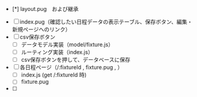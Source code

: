 - [*] layout.pug　および継承
- [ ] index.pug（確認したい日程データの表示テーブル、保存ボタン、編集・新規ページへのリンク）
- [ ] csv保存ボタン
  - [ ] データモデル実装（model/fixture.js）
  - [ ] ルーティング実装（index.js）
  - [ ] csv保存ボタンを押して、データベースに保存

- [ ] 各日程ページ（/:fixtureId , fixture.pug , ）
  - [ ] index.js (get /:fixtureId 時)
  - [ ] fixture.pug

- [ ]